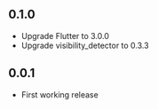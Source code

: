 ## 0.1.0

- Upgrade Flutter to 3.0.0
- Upgrade visibility_detector to 0.3.3

## 0.0.1

- First working release
